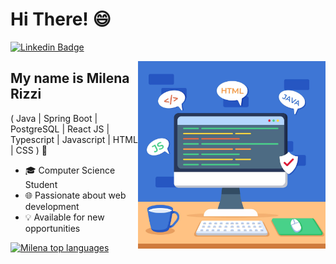 <h1>Hi There! 😄</h1>

[![Linkedin Badge](https://img.shields.io/badge/-LinkedIn-6633cc?style=flat-square&logo=Linkedin&logoColor=white&link=https://www.linkedin.com/in/milena-clara-ribeiro-a38944254/)](https://www.linkedin.com/in/milena-clara-ribeiro-a38944254/)

<img align="right" alt="Computer image" src="./computer.jpg"  width="300px"/>

## My name is Milena Rizzi

( Java | Spring Boot | PostgreSQL | React JS | Typescript | Javascript | HTML | CSS ) 🚀 

- 🎓 Computer Science Student
- 🌐 Passionate about web development
- 💡 Available for new opportunities

<div align="left">

[![Milena top languages](https://github-readme-stats.vercel.app/api/top-langs/?username=MilenaRizzi&theme=blue-white)](https://github.com/anuraghazra/github-readme-stats)

</div>
